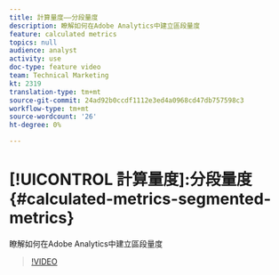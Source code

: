 ```yaml
---
title: 計算量度——分段量度
description: 瞭解如何在Adobe Analytics中建立區段量度
feature: calculated metrics
topics: null
audience: analyst
activity: use
doc-type: feature video
team: Technical Marketing
kt: 2319
translation-type: tm+mt
source-git-commit: 24ad92b0ccdf1112e3ed4a0968cd47db757598c3
workflow-type: tm+mt
source-wordcount: '26'
ht-degree: 0%

---
```



# [!UICONTROL 計算量度]:分段量度 {#calculated-metrics-segmented-metrics}

瞭解如何在Adobe Analytics中建立區段量度

>[!VIDEO](https://video.tv.adobe.com/v/25409/?quality=12)
